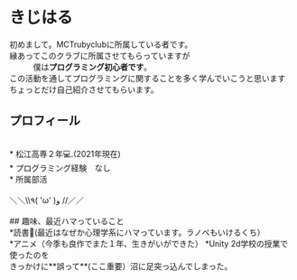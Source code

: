 # きじはる<br>
初めまして。MCTrubyclubに所属している者です。<br>
縁あってこのクラブに所属させてもらっていますが<br>
　　　僕は**プログラミング初心者です**。<br>
この活動を通してプログラミングに関することを多く学んでいこうと思います
<br>ちょっとだけ自己紹介させてもらいます。<br>
## プロフィール
<br>
* 松江高専２年💻.(2021年現在)<br>
* プログラミング経験　なし<br>
* 所属部活<br>
<br>＼＼\\٩( 'ω' )و //／／ <br><br>
## 趣味、最近ハマっていること<br>
*読書📕(最近はなぜか心理学系にハマっています。ラノベもいけるくち）<br>
*アニメ（今季も良作でまた１年、生きがいができた）
*Unity 2d学校の授業で使ったのを<br>きっかけに**誤って**(ここ重要）沼に足突っ込んでしまった。<br> <br>
